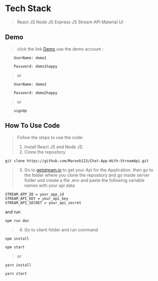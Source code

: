 # Tech Stack
 >React JS
>Node JS
>Express JS
>Stream API
>Material UI

## Demo

>click the link [Demo](https://fnf-chat.netlify.app/)
>use the demo account :
```
    UserName: demo1
```
```
    Password: demo1happy
 ```
>   or
```
    UserName: demo2
```
```
    Password: demo2happy
```
>   or
```
    signUp
```
## How To Use Code
>Follow the steps to use the code:
> 1. Install React JS and Node JS.
> 2. Clone the repository
 ```
 git clone https://github.com/Maroob123/Chat-App-With-StreamApi.git
 ```
 >3. Go to [getstream.io](https://getstream.io/) to get your Api for the Application.
then go to the folder where you clone the repository and go inside server folder and create a file .env and paste the following variable names with your api data
```
STREAM_APP_ID = your_app_id
STREAM_API_KEY = your_api_key
STREAM_API_SECRET = your_api_secret
```  
and run 
```
npm run dev
```
>4. Go to client folder and run command 
```
npm install
```
```
npm start
```
>or
```
yarn install
```
```
yarn start
```
